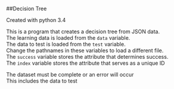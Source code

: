##Decision Tree
  
Created with python 3.4
  
This is a program that creates a decision tree from JSON data.  
The learning data is loaded from the `data` variable.  
The data to test is loaded from the `test` variable.  
Change the pathnames in these variables to load a different file.  
The `success` variable stores the attribute that determines success.  
The `index` variable stores the attribute that serves as a unique ID  
  
The dataset must be complete or an error will occur  
This includes the data to test  